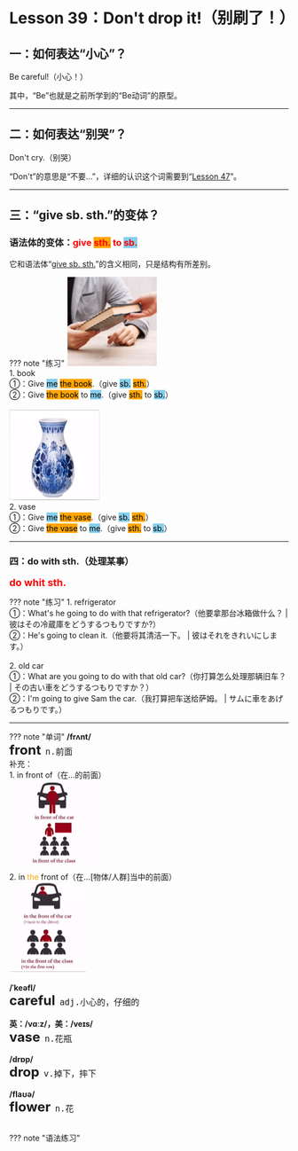 # Lesson 39：Don't drop it!（别刷了！）


## 一：如何表达“小心”？

Be careful!（小心！）

其中，“Be”也就是之前所学到的“Be动词”的原型。


---
## 二：如何表达“别哭”？

Don't cry.（别哭）

“Don't”的意思是“不要...”，详细的认识这个词需要到“[Lesson 47](./Lesson-47.md)”。


---
## 三：“give sb. sth.”的变体？

### 语法体的变体：<font color=red>give <font style="background-color: orange">sth.</font> to <font style="background-color: skyblue">sb.</font></font>

它和语法体“[give sb. sth.](./Lesson-21.md#give-sb-sth)”的含义相同，只是结构有所差别。

??? note "练习"
    ![](../img/Frist/Lesson-39/Lesson-39_03.png)<br>
    1. book<br>
    ①：Give <font style="background-color: skyblue" color=black>me</font> <font style="background-color: orange" color=black>the book</font>.（give <font style="background-color: skyblue" color=black>sb.</font> <font style="background-color: orange" color=black>sth.</font>）<br>
    ②：Give <font style="background-color: orange" color=black>the book</font> to <font style="background-color: skyblue" color=black>me</font>.（give <font style="background-color: orange" color=black>sth.</font> to <font style="background-color: skyblue" color=black>sb.</font>）<br>
    <br>
    ![](../img/Frist/Lesson-39/Lesson-39_04.png)<br>
    2. vase<br>
    ①：Give <font style="background-color: skyblue" color=black>me</font> <font style="background-color: orange" color=black>the vase</font>.（give <font style="background-color: skyblue" color=black>sb.</font> <font style="background-color: orange" color=black>sth.</font>）<br>
    ②：Give <font style="background-color: orange" color=black>the vase</font> to <font style="background-color: skyblue" color=black>me</font>.（give <font style="background-color: orange" color=black>sth.</font> to <font style="background-color: skyblue" color=black>sb.</font>）<br>


---
### 四：do with sth.（处理某事）

<font color=red size=4>**do whit sth.**</font>

??? note "练习"
    1. refrigerator<br>
    ①：What's he going to do with that refrigerator?（他要拿那台冰箱做什么？ | 彼はその冷蔵庫をどうするつもりですか?）<br>
    ②：He's going to clean it.（他要将其清洁一下。 | 彼はそれをきれいにします。）<br>
    <br>
    2. old car<br>
    ①：What are you going to do with that old car?（你打算怎么处理那辆旧车？ | その古い車をどうするつもりですか？）<br>
    ②：I'm going to give Sam the car.（我打算把车送给萨姆。 | サムに車をあげるつもりです。）<br>


---
??? note "单词"
    **/frʌnt/**<br>
    <font size=5>**front**</font>&nbsp;&nbsp;<font size=4>`n.前面`</font><br>
    补充：<br>
    1. in front of（在...的前面）<br>
    ![](../img/Frist/Lesson-39/Lesson-39_01.png)<br>
    2. in <font color=orange>the</font> front of（在...[物体/人群]当中的前面）<br>
    ![](../img/Frist/Lesson-39/Lesson-39_02.png)<br>
    <br>
    **/ˈkeəfl/**<br>
    <font size=5>**careful**</font>&nbsp;&nbsp;<font size=4>`adj.小心的，仔细的`</font><br>
    <br>
    **英：/vɑːz/，美：/veɪs/**<br>
    <font size=5>**vase**</font>&nbsp;&nbsp;<font size=4>`n.花瓶`</font><br>
    <br>
    **/drɒp/**<br>
    <font size=5>**drop**</font>&nbsp;&nbsp;<font size=4>`v.掉下，摔下`</font><br>
    <br>
    **/flaʊə/**<br>
    <font size=5>**flower**</font>&nbsp;&nbsp;<font size=4>`n.花`</font><br>
    <br>


??? note "语法练习"



